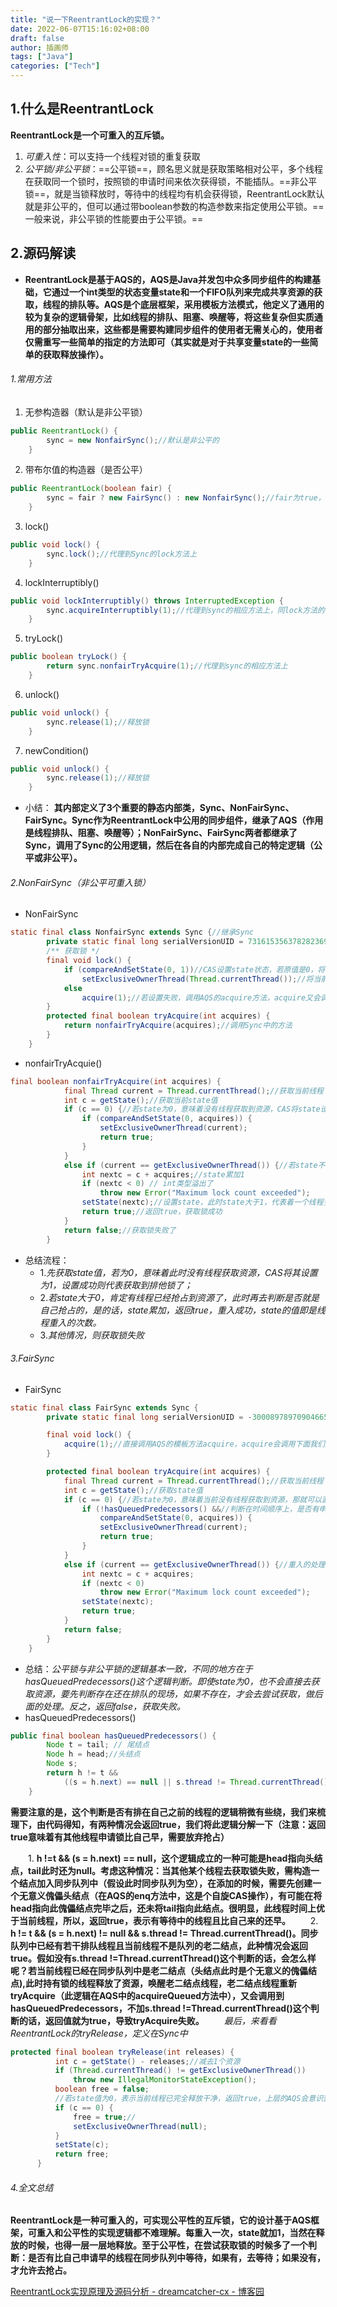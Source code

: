 ```yaml
---
title: "说一下ReentrantLock的实现？"
date: 2022-06-07T15:16:02+08:00
draft: false
author: 插画师
tags: ["Java"]
categories: ["Tech"]
---
```


## 1.什么是ReentrantLock
**ReentrantLock是一个可重入的互斥锁。**
1. *可重入性*：可以支持一个线程对锁的重复获取
2. *公平锁/非公平锁*：==公平锁==，顾名思义就是获取策略相对公平，多个线程在获取同一个锁时，按照锁的申请时间来依次获得锁，不能插队。==非公平锁==，就是当锁释放时，等待中的线程均有机会获得锁，ReentrantLock默认就是非公平的，但可以通过带boolean参数的构造参数来指定使用公平锁。==一般来说，非公平锁的性能要由于公平锁。==

## 2.源码解读
- **ReentrantLock是基于AQS的，AQS是Java并发包中众多同步组件的构建基础，它通过一个int类型的状态变量state和一个FIFO队列来完成共享资源的获取，线程的排队等。AQS是个底层框架，采用模板方法模式，他定义了通用的较为复杂的逻辑骨架，比如线程的排队、阻塞、唤醒等，将这些复杂但实质通用的部分抽取出来，这些都是需要构建同步组件的使用者无需关心的，使用者仅需重写一些简单的指定的方法即可（其实就是对于共享变量state的一些简单的获取释放操作）。**

###### 1.常用方法
1. 无参构造器（默认是非公平锁）
```Java
public ReentrantLock() {
        sync = new NonfairSync();//默认是非公平的
    }
```
2. 带布尔值的构造器（是否公平）
```Java
public ReentrantLock(boolean fair) {
        sync = fair ? new FairSync() : new NonfairSync();//fair为true，公平锁；反之，非公平锁
    }
```
3. lock()
```Java
public void lock() {
        sync.lock();//代理到Sync的lock方法上
    }
```
4. lockInterruptibly()
```Java
public void lockInterruptibly() throws InterruptedException {
        sync.acquireInterruptibly(1);//代理到sync的相应方法上，同lock方法的区别是此方法响应中断
    }
```
5. tryLock()
```Java
public boolean tryLock() {
        return sync.nonfairTryAcquire(1);//代理到sync的相应方法上
    }
```
6. unlock()
```Java
public void unlock() {
        sync.release(1);//释放锁
    }
```
7. newCondition()
```Java
public void unlock() {
        sync.release(1);//释放锁
    }
```
- 小结： **其内部定义了3个重要的静态内部类，Sync、NonFairSync、FairSync。Sync作为ReentrantLock中公用的同步组件，继承了AQS（作用是线程排队、阻塞、唤醒等）；NonFairSync、FairSync两者都继承了Sync，调用了Sync的公用逻辑，然后在各自的内部完成自己的特定逻辑（公平或非公平）。**

###### 2.NonFairSync（非公平可重入锁）
- NonFairSync
```Java
static final class NonfairSync extends Sync {//继承Sync
        private static final long serialVersionUID = 7316153563782823691L;
        /** 获取锁 */
        final void lock() {
            if (compareAndSetState(0, 1))//CAS设置state状态，若原值是0，将其置为1
                setExclusiveOwnerThread(Thread.currentThread());//将当前线程标记为已持有锁
            else
                acquire(1);//若设置失败，调用AQS的acquire方法，acquire又会调用我们下面重写的tryAcquire方法。这里说的调用失败有两种情况：1当前没有线程获取到资源，state为0，但是将state由0设置为1的时候，其他线程抢占资源，将state修改了，导致了CAS失败；2 state原本就不为0，也就是已经有线程获取到资源了，有可能是别的线程获取到资源，也有可能是当前线程获取的，这时线程又重复去获取，所以去tryAcquire中的nonfairTryAcquire我们应该就能看到可重入的实现逻辑了。
        }
        protected final boolean tryAcquire(int acquires) {
            return nonfairTryAcquire(acquires);//调用Sync中的方法
        }
    }
```
- nonfairTryAcquie()
```Java
final boolean nonfairTryAcquire(int acquires) {
            final Thread current = Thread.currentThread();//获取当前线程
            int c = getState();//获取当前state值
            if (c == 0) {//若state为0，意味着没有线程获取到资源，CAS将state设置为1，并将当前线程标记我获取到排他锁的线程，返回true
                if (compareAndSetState(0, acquires)) {
                    setExclusiveOwnerThread(current);
                    return true;
                }
            }
            else if (current == getExclusiveOwnerThread()) {//若state不为0，但是持有锁的线程是当前线程
                int nextc = c + acquires;//state累加1
                if (nextc < 0) // int类型溢出了
                    throw new Error("Maximum lock count exceeded");
                setState(nextc);//设置state，此时state大于1，代表着一个线程多次获锁，state的值即是线程重入的次数
                return true;//返回true，获取锁成功
            }
            return false;//获取锁失败了
        }
```
- 总结流程：
	- 1.*先获取state值，若为0，意味着此时没有线程获取资源，CAS将其设置为1，设置成功则代表获取到排他锁了；*
	- 2.*若state大于0，肯定有线程已经抢占到资源了，此时再去判断是否就是自己抢占的，是的话，state累加，返回true，重入成功，state的值即是线程重入的次数。*
	- 3.*其他情况，则获取锁失败*

###### 3.FairSync
- FairSync
```Java
static final class FairSync extends Sync {
        private static final long serialVersionUID = -3000897897090466540L;

        final void lock() {
            acquire(1);//直接调用AQS的模板方法acquire，acquire会调用下面我们重写的这个tryAcquire
        }

        protected final boolean tryAcquire(int acquires) {
            final Thread current = Thread.currentThread();//获取当前线程
            int c = getState();//获取state值
            if (c == 0) {//若state为0，意味着当前没有线程获取到资源，那就可以直接获取资源了吗？NO!这不就跟之前的非公平锁的逻辑一样了嘛。看下面的逻辑
                if (!hasQueuedPredecessors() &&//判断在时间顺序上，是否有申请锁排在自己之前的线程，若没有，才能去获取，CAS设置state，并标记当前线程为持有排他锁的线程；反之，不能获取！这即是公平的处理方式。
                    compareAndSetState(0, acquires)) {
                    setExclusiveOwnerThread(current);
                    return true;
                }
            }
            else if (current == getExclusiveOwnerThread()) {//重入的处理逻辑，与上文一致，不再赘述
                int nextc = c + acquires;
                if (nextc < 0)
                    throw new Error("Maximum lock count exceeded");
                setState(nextc);
                return true;
            }
            return false;
        }
    }
```
 - 总结：*公平锁与非公平锁的逻辑基本一致，不同的地方在于hasQueuedPredecessors()这个逻辑判断。即使state为0，也不会直接去获取资源，要先判断存在还在排队的现场，如果不存在，才会去尝试获取，做后面的处理。反之，返回false，获取失败。*
- hasQueuedPredecessors()
```Java
public final boolean hasQueuedPredecessors() {
        Node t = tail; // 尾结点
        Node h = head;//头结点
        Node s;
        return h != t &&
            ((s = h.next) == null || s.thread != Thread.currentThread());//判断是否有排在自己之前的线程
    }
```
**需要注意的是，这个判断是否有排在自己之前的线程的逻辑稍微有些绕，我们来梳理下，由代码得知，有两种情况会返回true，我们将此逻辑分解一下（注意：返回true意味着有其他线程申请锁比自己早，需要放弃抢占）**

　　1. **h !=t && (s = h.next) == null，这个逻辑成立的一种可能是head指向头结点，tail此时还为null。考虑这种情况：当其他某个线程去获取锁失败，需构造一个结点加入同步队列中（假设此时同步队列为空），在添加的时候，需要先创建一个无意义傀儡头结点（在AQS的enq方法中，这是个自旋CAS操作），有可能在将head指向此傀儡结点完毕之后，还未将tail指向此结点。很明显，此线程时间上优于当前线程，所以，返回true，表示有等待中的线程且比自己来的还早。**
　　2. **h != t && (s = h.next) != null && s.thread != Thread.currentThread()。同步队列中已经有若干排队线程且当前线程不是队列的老二结点，此种情况会返回true。假如没有s.thread !=Thread.currentThread()这个判断的话，会怎么样呢？若当前线程已经在同步队列中是老二结点（头结点此时是个无意义的傀儡结点),此时持有锁的线程释放了资源，唤醒老二结点线程，老二结点线程重新tryAcquire（此逻辑在AQS中的acquireQueued方法中），又会调用到hasQueuedPredecessors，不加s.thread !=Thread.currentThread()这个判断的话，返回值就为true，导致tryAcquire失败。**
　　*最后，来看看ReentrantLock的tryRelease，定义在Sync中*
  ```Java
protected final boolean tryRelease(int releases) {
            int c = getState() - releases;//减去1个资源
            if (Thread.currentThread() != getExclusiveOwnerThread())
                throw new IllegalMonitorStateException();
            boolean free = false;
            //若state值为0，表示当前线程已完全释放干净，返回true，上层的AQS会意识到资源已空出。若不为0，则表示线程还占有资源，只不过将此次重入的资源的释放了而已，返回false。
            if (c == 0) {
                free = true;//
                setExclusiveOwnerThread(null);
            }
            setState(c);
            return free;
        }
  ```
###### 4.全文总结
**ReentrantLock是一种可重入的，可实现公平性的互斥锁，它的设计基于AQS框架，可重入和公平性的实现逻辑都不难理解。每重入一次，state就加1，当然在释放的时候，也得一层一层地释放。至于公平性，在尝试获取锁的时候多了一个判断：是否有比自己申请早的线程在同步队列中等待，如果有，去等待；如果没有，才允许去抢占。**

[ReentrantLock实现原理及源码分析 - dreamcatcher-cx - 博客园](https://www.cnblogs.com/chengxiao/p/7255941.html)
